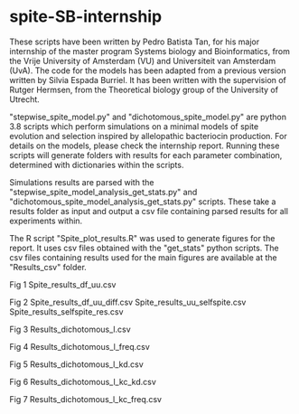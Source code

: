 # spite-SB-internship

These scripts have been written by Pedro Batista Tan, for his major internship of the master program Systems biology and Bioinformatics, from the Vrije University of Amsterdam (VU) and Universiteit van Amsterdam (UvA). The code for the models has been adapted from a previous version written by Silvia Espada Burriel. It has been written with the supervision of Rutger Hermsen, from the Theoretical biology group of the University of Utrecht.

"stepwise_spite_model.py" and "dichotomous_spite_model.py" are python 3.8 scripts which perform simulations on a minimal models of spite evolution and selection inspired by allelopathic bacteriocin production. For details on the models, please check the internship report. Running these scripts will generate folders with results for each parameter combination, determined with dictionaries within the scripts. 

Simulations results are parsed with the "stepwise_spite_model_analysis_get_stats.py" and "dichotomous_spite_model_analysis_get_stats.py" scripts. These take a results folder as input and output a csv file containing parsed results for all experiments within.

The R script "Spite_plot_results.R" was used to generate figures for the report. It uses csv files obtained with the "get_stats" python scripts. The csv files containing results used for the main figures are available at the "Results_csv" folder.

Fig 1
Spite_results_df_uu.csv

Fig 2
Spite_results_df_uu_diff.csv
Spite_results_uu_selfspite.csv
Spite_results_selfspite_res.csv

Fig 3
Results_dichotomous_l.csv

Fig 4
Results_dichotomous_l_freq.csv

Fig 5
Results_dichotomous_l_kd.csv

Fig 6
Results_dichotomous_l_kc_kd.csv

Fig 7
Results_dichotomous_l_kc_freq.csv

